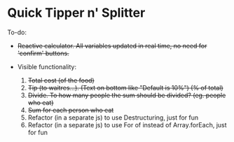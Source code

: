# Quick Tipper n' Splitter


To-do: 
* ~~Reactive calculator. All variables updated in real time, no need for 'confirm' buttons.~~
* Visible functionality:

  1. ~~Total cost (of the food)~~
  2. ~~Tip (to waitres...). (Text on bottom like "Default is 10%") (% of total)~~
  3. ~~Divide. To how many people the sum should be divided? (eg. people who eat)~~
  4. ~~Sum for each person who eat~~
  5. Refactor (in a separate js) to use Destructuring, just for fun
  6. Refactor (in a separate js) to use For of instead of Array.forEach, just for fun

  ​
